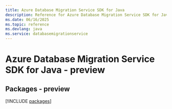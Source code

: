 ```yaml
---
title: Azure Database Migration Service SDK for Java
description: Reference for Azure Database Migration Service SDK for Java
ms.date: 06/16/2025
ms.topic: reference
ms.devlang: java
ms.service: databasemigrationservice
---
```

# Azure Database Migration Service SDK for Java - preview
## Packages - preview
[!INCLUDE [packages](database-migration-service-index.md)]